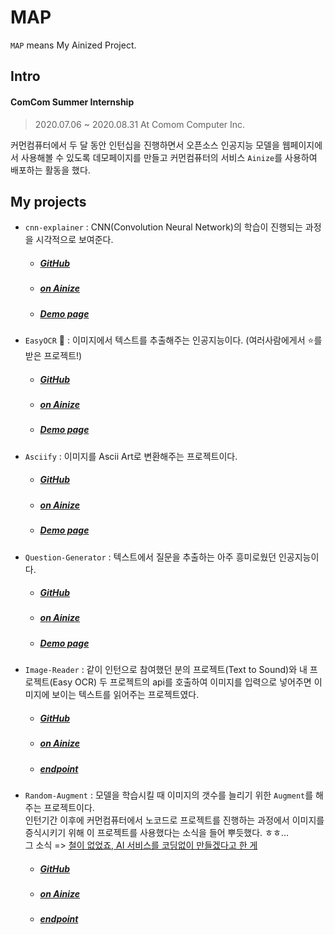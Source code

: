 # MAP

``MAP`` means My Ainized Project.

## Intro

#### ComCom Summer Internship

> 2020.07.06 ~ 2020.08.31
> At Comom Computer Inc.

커먼컴퓨터에서 두 달 동안 인턴십을 진행하면서 오픈소스 인공지능 모델을 웹페이지에서 사용해볼 수 있도록 데모페이지를 만들고 커먼컴퓨터의 서비스 `Ainize`를 사용하여 배포하는 활동을 했다.

## My projects

- ``cnn-explainer``
  : CNN(Convolution Neural Network)의 학습이 진행되는 과정을 시각적으로 보여준다.

  - ##### [GitHub](https://github.com/Wook-2/cnn-explainer)

  - ##### [on Ainize](https://ainize.ai/wook-2/cnn-explainer?branch=master)

  - ##### [Demo page](https://master-cnn-explainer-wook-2.endpoint.ainize.ai/)

- ``EasyOCR`` :star2:
  : 이미지에서 텍스트를 추출해주는 인공지능이다. (여러사람에게서 :star:를 받은 프로젝트!) 

  - ##### [GitHub](https://github.com/Wook-2/EasyOCR)

  - ##### [on Ainize](https://ainize.ai/Wook-2/EasyOCR)

  - ##### [Demo page](https://master-easy-ocr-wook-2.endpoint.ainize.ai/)

- ``Asciify``
  : 이미지를 Ascii Art로 변환해주는 프로젝트이다.

  - ##### [GitHub](https://github.com/Wook-2/asciify)

  - ##### [on Ainize](https://ainize.ai/Wook-2/asciify?branch=master)

  - ##### [Demo page](https://master-asciify-wook-2.endpoint.ainize.ai/)

- ``Question-Generator``
  : 텍스트에서 질문을 추출하는 아주 흥미로웠던 인공지능이다.

  - ##### [GitHub](https://github.com/Wook-2/question_generation)

  - ##### [on Ainize](https://ainize.ai/Wook-2/question_generation?branch=master)

  - ##### [Demo page](https://master-question-generation-wook-2.endpoint.ainize.ai/)

- ``Image-Reader``
  : 같이 인턴으로 참여했던 분의 프로젝트(Text to Sound)와 내 프로젝트(Easy OCR) 두 프로젝트의 api를 호출하여 이미지를 입력으로 넣어주면 이미지에 보이는 텍스트를 읽어주는 프로젝트였다.  

  - ##### [GitHub](https://github.com/Wook-2/ImageReader)

  - ##### [on Ainize](https://ainize.ai/Wook-2/callapi)

  - ##### [endpoint](https://master-callapi-wook-2.endpoint.ainize.ai/)

- ``Random-Augment``
  : 모델을 학습시킬 때 이미지의 갯수를 늘리기 위한 `Augment`를 해주는 프로젝트이다.  
  인턴기간 이후에 커먼컴퓨터에서 노코드로 프로젝트를 진행하는 과정에서 이미지를 증식시키기 위해 이 프로젝트를 사용했다는 소식을 들어 뿌듯했다. ㅎㅎ...  
  그 소식 => [철이 없었죠, AI 서비스를 코딩없이 만들겠다고 한 게](https://brunch.co.kr/@yjyjyjy95/12?fbclid=IwAR0pMIeh1sU6uwEXE1x_2XSqj8fQ02wfm479qCL--XvVo9sYmzMhrTQs-Y8)

  - ##### [GitHub](https://github.com/Wook-2/RandomAugmentation)

  - ##### [on Ainize](https://ainize.ai/Wook-2/RandomAugmentation)

  - ##### [endpoint](https://master-random-augmentation-wook-2.endpoint.ainize.ai/)

